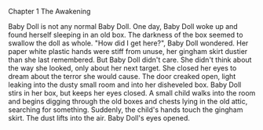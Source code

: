 Chapter 1 The Awakening

Baby Doll is not any normal Baby Doll. 
One day, Baby Doll woke up and found herself sleeping in an old box. 
The darkness of the box seemed to swallow the doll as whole.
"How did I get here?", Baby Doll wondered. 
Her paper white plastic hands were stiff from unuse, her gingham skirt dustier than she last remembered. 
But Baby Doll didn't care.
She didn't think about the way she looked, only about her next target.
She closed her eyes to dream about the terror she would cause.
The door creaked open, light leaking into the dusty small room and into her disheveled box. 
Baby Doll stirs in her box, but keeps her eyes closed.
A small child walks into the room and begins digging through the old boxes and chests lying in the old attic, searching for something. 
Suddenly, the child's hands touch the gingham skirt.
The dust lifts into the air.
Baby Doll's eyes opened.